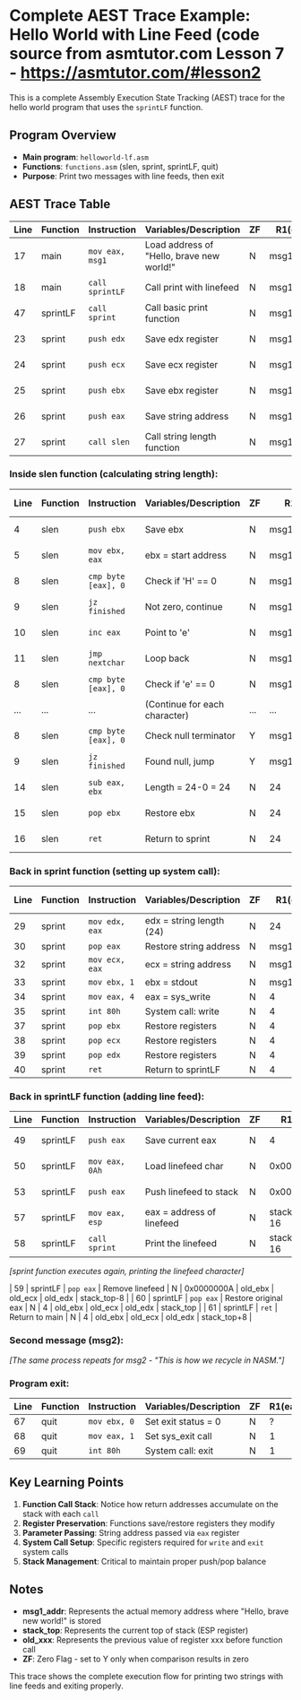 # Complete AEST Trace Example: Hello World with Line Feed (code source from asmtutor.com Lesson 7 - https://asmtutor.com/#lesson2

This is a complete Assembly Execution State Tracking (AEST) trace for the hello world program that uses the `sprintLF` function.

## Program Overview
- **Main program**: `helloworld-lf.asm` 
- **Functions**: `functions.asm` (slen, sprint, sprintLF, quit)
- **Purpose**: Print two messages with line feeds, then exit

## AEST Trace Table

| Line | Function | Instruction | Variables/Description | ZF | R1(eax) | R2(ebx) | R3(ecx) | R4(edx) | R5(esp) | S1 | S2 | S3 | S4 | S5 |
|------|----------|-------------|----------------------|----|---------|---------|---------|---------|---------|----|----|----|----|----|
| 17 | main | `mov eax, msg1` | Load address of "Hello, brave new world!" | N | msg1_addr | ? | ? | ? | stack_top | | | | | |
| 18 | main | `call sprintLF` | Call print with linefeed | N | msg1_addr | ? | ? | ? | stack_top-8 | ret_addr | | | | |
| 47 | sprintLF | `call sprint` | Call basic print function | N | msg1_addr | ? | ? | ? | stack_top-16 | ret_addr | ret_addr2 | | | |
| 23 | sprint | `push edx` | Save edx register | N | msg1_addr | ? | ? | ? | stack_top-24 | ret_addr | ret_addr2 | old_edx | | |
| 24 | sprint | `push ecx` | Save ecx register | N | msg1_addr | ? | ? | ? | stack_top-32 | ret_addr | ret_addr2 | old_edx | old_ecx | |
| 25 | sprint | `push ebx` | Save ebx register | N | msg1_addr | ? | ? | ? | stack_top-40 | ret_addr | ret_addr2 | old_edx | old_ecx | old_ebx |
| 26 | sprint | `push eax` | Save string address | N | msg1_addr | ? | ? | ? | stack_top-48 | ret_addr | ret_addr2 | old_edx | old_ecx | old_ebx |
| 27 | sprint | `call slen` | Call string length function | N | msg1_addr | ? | ? | ? | stack_top-56 | ret_addr | ret_addr2 | old_edx | old_ecx | old_ebx |

### Inside slen function (calculating string length):

| Line | Function | Instruction | Variables/Description | ZF | R1(eax) | R2(ebx) | R3(ecx) | R4(edx) | R5(esp) | S1-S6 (abbreviated) |
|------|----------|-------------|----------------------|----|---------|---------|---------|---------|---------|---------------------|
| 4 | slen | `push ebx` | Save ebx | N | msg1_addr | ? | ? | ? | stack_top-64 | ...old_ebx2 |
| 5 | slen | `mov ebx, eax` | ebx = start address | N | msg1_addr | msg1_addr | ? | ? | stack_top-64 | ...old_ebx2 |
| 8 | slen | `cmp byte [eax], 0` | Check if 'H' == 0 | N | msg1_addr | msg1_addr | ? | ? | stack_top-64 | ...old_ebx2 |
| 9 | slen | `jz finished` | Not zero, continue | N | msg1_addr | msg1_addr | ? | ? | stack_top-64 | ...old_ebx2 |
| 10 | slen | `inc eax` | Point to 'e' | N | msg1_addr+1 | msg1_addr | ? | ? | stack_top-64 | ...old_ebx2 |
| 11 | slen | `jmp nextchar` | Loop back | N | msg1_addr+1 | msg1_addr | ? | ? | stack_top-64 | ...old_ebx2 |
| 8 | slen | `cmp byte [eax], 0` | Check if 'e' == 0 | N | msg1_addr+1 | msg1_addr | ? | ? | stack_top-64 | ...old_ebx2 |
| ... | ... | ... | (Continue for each character) | ... | ... | ... | ... | ... | ... | ... |
| 8 | slen | `cmp byte [eax], 0` | Check null terminator | Y | msg1_addr+24 | msg1_addr | ? | ? | stack_top-64 | ...old_ebx2 |
| 9 | slen | `jz finished` | Found null, jump | Y | msg1_addr+24 | msg1_addr | ? | ? | stack_top-64 | ...old_ebx2 |
| 14 | slen | `sub eax, ebx` | Length = 24-0 = 24 | N | 24 | msg1_addr | ? | ? | stack_top-64 | ...old_ebx2 |
| 15 | slen | `pop ebx` | Restore ebx | N | 24 | old_ebx | ? | ? | stack_top-56 | ...original_stack |
| 16 | slen | `ret` | Return to sprint | N | 24 | old_ebx | ? | ? | stack_top-48 | ...original_stack |

### Back in sprint function (setting up system call):

| Line | Function | Instruction | Variables/Description | ZF | R1(eax) | R2(ebx) | R3(ecx) | R4(edx) | S1-S5 (abbreviated) |
|------|----------|-------------|----------------------|----|---------|---------|---------|---------|---------------------|
| 29 | sprint | `mov edx, eax` | edx = string length (24) | N | 24 | old_ebx | ? | 24 | ...msg1_addr |
| 30 | sprint | `pop eax` | Restore string address | N | msg1_addr | old_ebx | ? | 24 | ...original_stack |
| 32 | sprint | `mov ecx, eax` | ecx = string address | N | msg1_addr | old_ebx | msg1_addr | 24 | ...original_stack |
| 33 | sprint | `mov ebx, 1` | ebx = stdout | N | msg1_addr | 1 | msg1_addr | 24 | ...original_stack |
| 34 | sprint | `mov eax, 4` | eax = sys_write | N | 4 | 1 | msg1_addr | 24 | ...original_stack |
| 35 | sprint | `int 80h` | System call: write | N | 4 | 1 | msg1_addr | 24 | ...original_stack |
| 37 | sprint | `pop ebx` | Restore registers | N | 4 | old_ebx | msg1_addr | 24 | ...original_stack |
| 38 | sprint | `pop ecx` | Restore registers | N | 4 | old_ebx | old_ecx | 24 | ...original_stack |
| 39 | sprint | `pop edx` | Restore registers | N | 4 | old_ebx | old_ecx | old_edx | ...original_stack |
| 40 | sprint | `ret` | Return to sprintLF | N | 4 | old_ebx | old_ecx | old_edx | ...original_stack |

### Back in sprintLF function (adding line feed):

| Line | Function | Instruction | Variables/Description | ZF | R1(eax) | R2(ebx) | R3(ecx) | R4(edx) | R5(esp) |
|------|----------|-------------|----------------------|----|---------|---------|---------|---------|---------|
| 49 | sprintLF | `push eax` | Save current eax | N | 4 | old_ebx | old_ecx | old_edx | stack_top-8 |
| 50 | sprintLF | `mov eax, 0Ah` | Load linefeed char | N | 0x0000000A | old_ebx | old_ecx | old_edx | stack_top-8 |
| 53 | sprintLF | `push eax` | Push linefeed to stack | N | 0x0000000A | old_ebx | old_ecx | old_edx | stack_top-16 |
| 57 | sprintLF | `mov eax, esp` | eax = address of linefeed | N | stack_top-16 | old_ebx | old_ecx | old_edx | stack_top-16 |
| 58 | sprintLF | `call sprint` | Print the linefeed | N | stack_top-16 | old_ebx | old_ecx | old_edx | stack_top-24 |

*[sprint function executes again, printing the linefeed character]*

| 59 | sprintLF | `pop eax` | Remove linefeed | N | 0x0000000A | old_ebx | old_ecx | old_edx | stack_top-8 |
| 60 | sprintLF | `pop eax` | Restore original eax | N | 4 | old_ebx | old_ecx | old_edx | stack_top |
| 61 | sprintLF | `ret` | Return to main | N | 4 | old_ebx | old_ecx | old_edx | stack_top+8 |

### Second message (msg2):

*[The same process repeats for msg2 - "This is how we recycle in NASM."]*

### Program exit:

| Line | Function | Instruction | Variables/Description | ZF | R1(eax) | R2(ebx) |
|------|----------|-------------|----------------------|----|---------|---------|
| 67 | quit | `mov ebx, 0` | Set exit status = 0 | N | ? | 0 |
| 68 | quit | `mov eax, 1` | Set sys_exit call | N | 1 | 0 |
| 69 | quit | `int 80h` | System call: exit | N | 1 | 0 |

## Key Learning Points

1. **Function Call Stack**: Notice how return addresses accumulate on the stack with each `call`
2. **Register Preservation**: Functions save/restore registers they modify
3. **Parameter Passing**: String address passed via `eax` register
4. **System Call Setup**: Specific registers required for `write` and `exit` system calls
5. **Stack Management**: Critical to maintain proper push/pop balance

## Notes

- **msg1_addr**: Represents the actual memory address where "Hello, brave new world!" is stored
- **stack_top**: Represents the current top of stack (ESP register)
- **old_xxx**: Represents the previous value of register xxx before function call
- **ZF**: Zero Flag - set to Y only when comparison results in zero

This trace shows the complete execution flow for printing two strings with line feeds and exiting properly.
